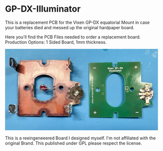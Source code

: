 # GP-DX-Illuminator

This is a replacement PCB for the Vixen GP-DX equatorial Mount in case your batteries died and messed up the original hardpaper board. 

Here you'll find the PCB Files needed to order a replacement board. Production Options: 1 Sided Board, 1mm thickness. 

![Old and new PCB](https://github.com/tops4u/GP-DX-Illuminator/blob/main/IMG_3730.JPG "PCB")

This is a reeingeneeered Board I designed myself. I'm not affiliated with the original Brand. This published under GPL please respect the license.
